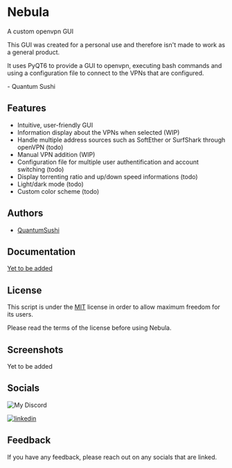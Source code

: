 
# Nebula

A custom openvpn GUI


This GUI was created for a personal use and therefore isn't made to work as a general product.

It uses PyQT6 to provide a GUI to openvpn, executing bash commands and using a configuration file to connect to the VPNs that are configured.

\- Quantum Sushi

## Features

- Intuitive, user-friendly GUI
- Information display about the VPNs when selected (WIP)
- Handle multiple address sources such as SoftEther or SurfShark through openVPN (todo)
- Manual VPN addition (WIP)
- Configuration file for multiple user authentification and account switching (todo)
- Display torrenting ratio and up/down speed informations (todo)
- Light/dark mode (todo)
- Custom color scheme (todo)
## Authors

- [QuantumSushi](https://github.com/TheQuantumSushi)


## Documentation

[Yet to be added](https://linktodocumentation)


## License

This script is under the [MIT](https://choosealicense.com/licenses/mit/) license in order to allow maximum freedom for its users.

Please read the terms of the license before using Nebula.
## Screenshots

Yet to be added
## Socials

![My Discord](https://discord-readme-badge.vercel.app/api?id=406134344558837760)

[![linkedin](https://img.shields.io/badge/linkedin-0A66C2?style=for-the-badge&logo=linkedin&logoColor=white)](www.linkedin.com/in/thomas-hirschmiller)
## Feedback

If you have any feedback, please reach out on any socials that are linked.

